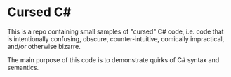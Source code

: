 # Cursed C#

This is a repo containing small samples of "cursed" C# code, i.e. code that is intentionally confusing, obscure, counter-intuitive, comically impractical, and/or otherwise bizarre.

The main purpose of this code is to demonstrate quirks of C# syntax and semantics.
